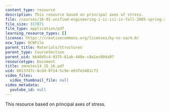 ```yaml
---
content_type: resource
description: This resource based on principal axes of stress.
file: /courses/16-01-unified-engineering-i-ii-iii-iv-fall-2005-spring-2006/88137d7c8cdd0f245c9ee63fe5481c73_zmnotes14_15_16.pdf
file_size: 317871
file_type: application/pdf
learning_resource_types: []
license: https://creativecommons.org/licenses/by-nc-sa/4.0/
ocw_type: OCWFile
parent_title: Materials/Structures
parent_type: CourseSection
parent_uid: b640d5c4-9375-61ab-448e-c8a1ec804a97
resourcetype: Document
title: zmnotes14_15_16.pdf
uid: 88137d7c-8cdd-0f24-5c9e-e63fe5481c73
video_files:
  video_thumbnail_file: null
video_metadata:
  youtube_id: null
---
```

This resource based on principal axes of stress.